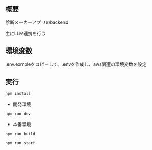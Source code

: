 ## 概要

診断メーカーアプリのbackend

主にLLM連携を行う

## 環境変数

.env.exmpleをコピーして、.envを作成し、aws関連の環境変数を設定

## 実行

```bash
npm install
```

- 開発環境
```bash
npm run dev
```
- 本番環境
```bash
npm run build
```
```bash
npm run start
```